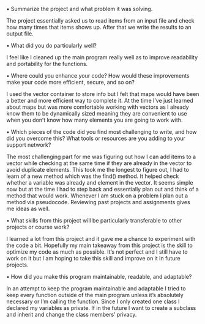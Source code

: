 
•	Summarize the project and what problem it was solving.

The project essentially asked us to read items from an input file and check how many times that items shows up. After that we write the results to an output file. 



•	What did you do particularly well?

I feel like I cleaned up the main program really well as to improve readability and portability for the functions.




•	Where could you enhance your code? How would these improvements make your code more efficient, secure, and so on?

I used the vector container to store info but I felt that maps would have been a better and more efficient way to complete it. At the time I’ve just learned about maps but was more comfortable working with vectors as I already know them to be dynamically sized meaning they are convenient to use when you don’t know how many elements you are going to work with.


•	Which pieces of the code did you find most challenging to write, and how did you overcome this? What tools or resources are you adding to your support network?

The most challenging part for me was figuring out how I can add items to a vector while checking at the same time if they are already in the vector to avoid duplicate elements. This took me the longest to figure out, I had to learn of a new method which was the find() method. It helped check whether a variable was already and element in the vector. It seems simple now but at the time I had to step back and essentially plan out and think of a method that would work. Whenever I am stuck on a problem I plan out a method via pseudocode. Reviewing past projects and assignments gives me ideas as well.



•	What skills from this project will be particularly transferable to other projects or course work?

I learned a lot from this project and it gave me a chance to experiment with the code a bit. Hopefully my main takeaway from this project is the skill to optimize my code as much as possible. It’s not perfect and I still have to work on it but I am hoping to take this skill and improve on it in future projects.



•	How did you make this program maintainable, readable, and adaptable?

In an attempt to keep the program maintainable and adaptable I tried to keep every function outside of the main program unless it’s absolutely necessary or I’m calling the function. Since I only created one class I declared my variables as private. If in the future I want to create a subclass and inherit and change the class members’ privacy.

